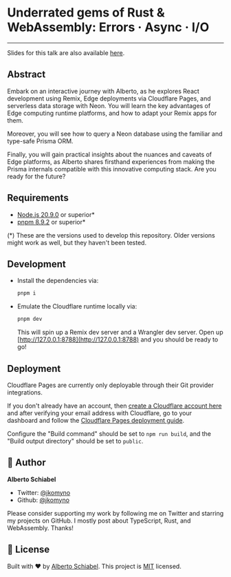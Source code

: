 # Underrated gems of Rust & WebAssembly: Errors · Async · I/O

---

Slides for this talk are also available [here](https://jkomyno-kongres-nextjs-2024.vercel.app/).

## Abstract

Embark on an interactive journey with Alberto, as he explores React development using Remix, Edge deployments via Cloudflare Pages, and serverless data storage with Neon. You will learn the key advantages of Edge computing runtime platforms, and how to adapt your Remix apps for them.

Moreover, you will see how to query a Neon database using the familiar and type-safe Prisma ORM.

Finally, you will gain practical insights about the nuances and caveats of Edge platforms, as Alberto shares firsthand experiences from making the Prisma internals compatible with this innovative computing stack. Are you ready for the future?

## Requirements

- [Node.js 20.9.0](https://nodejs.org/en) or superior*
- [pnpm 8.9.2](https://pnpm.io/installation) or superior*

(*) These are the versions used to develop this repository. Older versions might work as well, but they haven't been tested.

## Development

- Install the dependencies via:
  ```sh
  pnpm i
  ```

- Emulate the Cloudflare runtime locally via:
  ```sh
  pnpm dev
  ```

  This will spin up a Remix dev server and a Wrangler dev server.
  Open up [http://127.0.0.1:8788](http://127.0.0.1:8788) and you should be ready to go!

## Deployment

Cloudflare Pages are currently only deployable through their Git provider integrations.

If you don't already have an account, then [create a Cloudflare account here](https://dash.cloudflare.com/sign-up/pages) and after verifying your email address with Cloudflare, go to your dashboard and follow the [Cloudflare Pages deployment guide](https://developers.cloudflare.com/pages/framework-guides/deploy-anything).

Configure the "Build command" should be set to `npm run build`, and the "Build output directory" should be set to `public`.

## 👤 Author

**Alberto Schiabel**

* Twitter: [@jkomyno](https://twitter.com/jkomyno)
* Github: [@jkomyno](https://github.com/jkomyno)

Please consider supporting my work by following me on Twitter and starring my projects on GitHub.
I mostly post about TypeScript, Rust, and WebAssembly. Thanks!

## 📝 License

Built with ❤️ by [Alberto Schiabel](https://github.com/jkomyno).
This project is [MIT](https://github.com/jkomyno/kongres-nextjs-2024/blob/main/LICENSE) licensed.
